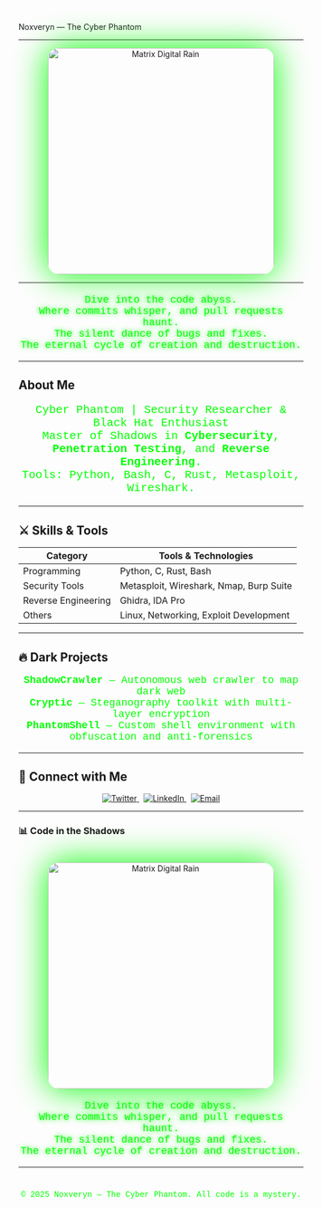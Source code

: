 # <p align="center" style="color: #00ff00; font-family: 'Courier New', monospace; font-size: 48px; text-shadow: 0 0 15px #00ff00, 0 0 30px #00ff00;">
  Noxveryn — The Cyber Phantom
</p>

---

<p align="center">
  <img src="https://media.giphy.com/media/9J7tdYltWyXIY/giphy.gif" alt="Matrix Digital Rain" width="400" style="border-radius: 20px; box-shadow: 0 0 60px #00ff00;" />
</p>

---

<p align="center" style="color: #00ff00; font-family: 'Courier New', monospace; font-size: 18px; margin-top: 20px; text-shadow: 0 0 8px #00ff00;">
  Dive into the code abyss.<br>
  Where commits whisper, and pull requests haunt.<br>
  The silent dance of bugs and fixes.<br>
  The eternal cycle of creation and destruction.
</p>

---

## About Me

<p align="center" style="color: #00ff00; font-family: 'Courier New', monospace; font-size: 20px;">
  Cyber Phantom | Security Researcher & Black Hat Enthusiast<br>
  Master of Shadows in <strong>Cybersecurity</strong>, <strong>Penetration Testing</strong>, and <strong>Reverse Engineering</strong>.<br>
  Tools: Python, Bash, C, Rust, Metasploit, Wireshark.
</p>

---

## ⚔️ Skills & Tools

| Category            | Tools & Technologies                         |
|---------------------|----------------------------------------------|
| Programming         | Python, C, Rust, Bash                         |
| Security Tools      | Metasploit, Wireshark, Nmap, Burp Suite      |
| Reverse Engineering | Ghidra, IDA Pro                              |
| Others              | Linux, Networking, Exploit Development       |

---

## 🔥 Dark Projects

<p align="center" style="color: #00ff00; font-family: 'Courier New', monospace; font-size: 18px;">
  <a href="https://github.com/Noxveryn/ShadowCrawler" target="_blank" style="color:#00ff00; text-decoration:none; font-weight:bold;">ShadowCrawler</a> — Autonomous web crawler to map dark web<br>
  <a href="https://github.com/Noxveryn/Cryptic" target="_blank" style="color:#00ff00; text-decoration:none; font-weight:bold;">Cryptic</a> — Steganography toolkit with multi-layer encryption<br>
  <a href="https://github.com/Noxveryn/PhantomShell" target="_blank" style="color:#00ff00; text-decoration:none; font-weight:bold;">PhantomShell</a> — Custom shell environment with obfuscation and anti-forensics<br>
</p>

---

## 📡 Connect with Me

<p align="center">
  <a href="https://twitter.com/Noxveryn" target="_blank">
    <img src="https://img.shields.io/twitter/follow/Noxveryn?label=Twitter&style=for-the-badge&color=00ff00&logo=twitter" alt="Twitter"/>
  </a>
  &nbsp;
  <a href="https://linkedin.com/in/Noxveryn" target="_blank">
    <img src="https://img.shields.io/badge/LinkedIn-Noxveryn-00ff00?style=for-the-badge&logo=linkedin" alt="LinkedIn"/>
  </a>
  &nbsp;
  <a href="mailto:noxveryn@example.com">
    <img src="https://img.shields.io/badge/Email-Contact-00ff00?style=for-the-badge&logo=gmail" alt="Email"/>
  </a>
</p>

---

### 📊 Code in the Shadows

<p align="center" style="margin-top: 40px;">
  <img src="https://media.giphy.com/media/9J7tdYltWyXIY/giphy.gif" alt="Matrix Digital Rain" width="400" style="border-radius: 20px; box-shadow: 0 0 60px #00ff00;" />
</p>

<p align="center" style="color: #00ff00; font-family: 'Courier New', monospace; font-size: 18px; margin-top: 20px; text-shadow: 0 0 8px #00ff00;">
  Dive into the code abyss.<br>
  Where commits whisper, and pull requests haunt.<br>
  The silent dance of bugs and fixes.<br>
  The eternal cycle of creation and destruction.
</p>

---

<footer align="center" style="margin-top: 40px; font-family: 'Courier New', monospace; color: #00ff00; font-size: 14px;">
  &copy; 2025 Noxveryn — The Cyber Phantom. All code is a mystery.
</footer>
